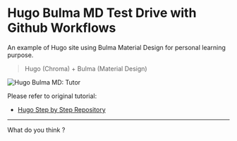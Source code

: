 # Hugo Bulma MD Test Drive with Github Workflows

An example of Hugo site using Bulma Material Design for personal learning purpose.

> Hugo (Chroma) + Bulma (Material Design)

![Hugo Bulma MD: Tutor][hugo-bulma-md-preview]

Please refer to original tutorial:

* [Hugo Step by Step Repository][tutorial-hugo]

-- -- --

What do you think ?

[tutorial-hugo]:            https://gitlab.com/epsi-rns/tutor-hugo-bulma-md/
[hugo-bulma-md-preview]:    https://gitlab.com/epsi-rns/tutor-hugo-bulma-md/raw/master/hugo-bulma-md-preview.png

